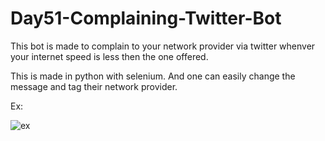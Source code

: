 # Day51-Complaining-Twitter-Bot
This bot is made to complain to your network provider via twitter whenver your internet speed is less then the one offered.

This is made in python with selenium. And one can easily change the message and tag their network provider.

Ex:

![ex](https://user-images.githubusercontent.com/86790253/236639987-d7ac947b-37f0-450a-937f-4ae8d4915ff9.png)
